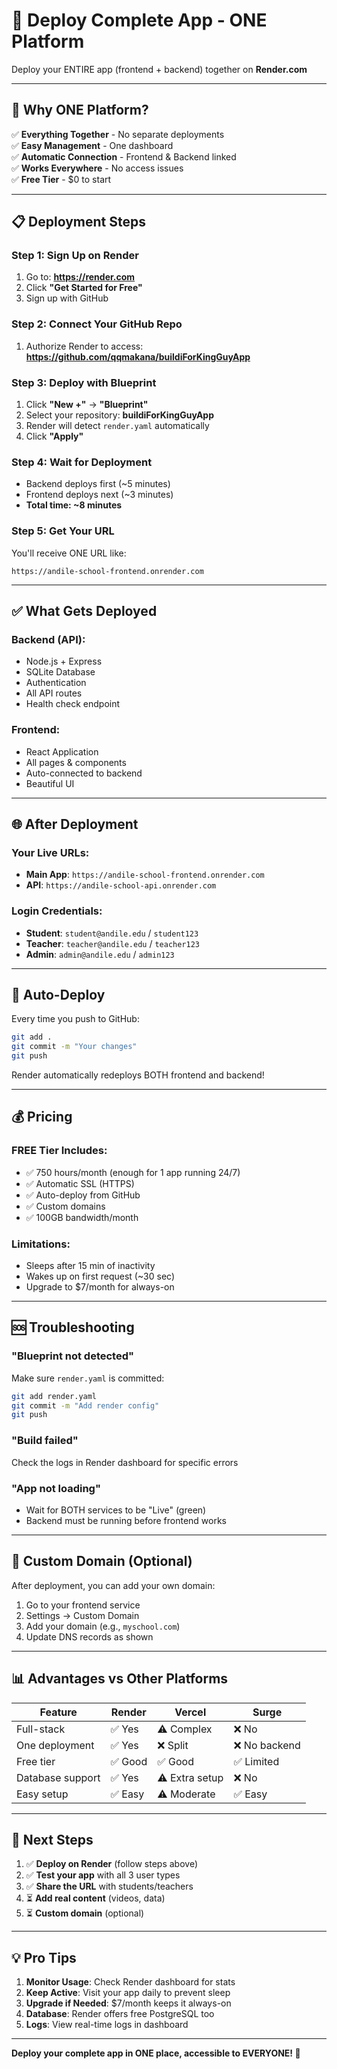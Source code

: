 # 🚀 Deploy Complete App - ONE Platform

Deploy your ENTIRE app (frontend + backend) together on **Render.com**

---

## 🎯 Why ONE Platform?

✅ **Everything Together** - No separate deployments  
✅ **Easy Management** - One dashboard  
✅ **Automatic Connection** - Frontend & Backend linked  
✅ **Works Everywhere** - No access issues  
✅ **Free Tier** - $0 to start  

---

## 📋 Deployment Steps

### Step 1: Sign Up on Render
1. Go to: **https://render.com**
2. Click **"Get Started for Free"**
3. Sign up with GitHub

### Step 2: Connect Your GitHub Repo
1. Authorize Render to access: **https://github.com/qqmakana/buildiForKingGuyApp**

### Step 3: Deploy with Blueprint
1. Click **"New +"** → **"Blueprint"**
2. Select your repository: **buildiForKingGuyApp**
3. Render will detect `render.yaml` automatically
4. Click **"Apply"**

### Step 4: Wait for Deployment
- Backend deploys first (~5 minutes)
- Frontend deploys next (~3 minutes)
- **Total time: ~8 minutes**

### Step 5: Get Your URL
You'll receive ONE URL like:
```
https://andile-school-frontend.onrender.com
```

---

## ✅ What Gets Deployed

### Backend (API):
- Node.js + Express
- SQLite Database
- Authentication
- All API routes
- Health check endpoint

### Frontend:
- React Application
- All pages & components
- Auto-connected to backend
- Beautiful UI

---

## 🌐 After Deployment

### Your Live URLs:
- **Main App**: `https://andile-school-frontend.onrender.com`
- **API**: `https://andile-school-api.onrender.com`

### Login Credentials:
- **Student**: `student@andile.edu` / `student123`
- **Teacher**: `teacher@andile.edu` / `teacher123`
- **Admin**: `admin@andile.edu` / `admin123`

---

## 🔄 Auto-Deploy

Every time you push to GitHub:
```bash
git add .
git commit -m "Your changes"
git push
```

Render automatically redeploys BOTH frontend and backend!

---

## 💰 Pricing

### FREE Tier Includes:
- ✅ 750 hours/month (enough for 1 app running 24/7)
- ✅ Automatic SSL (HTTPS)
- ✅ Auto-deploy from GitHub
- ✅ Custom domains
- ✅ 100GB bandwidth/month

### Limitations:
- Sleeps after 15 min of inactivity
- Wakes up on first request (~30 sec)
- Upgrade to $7/month for always-on

---

## 🆘 Troubleshooting

### "Blueprint not detected"
Make sure `render.yaml` is committed:
```bash
git add render.yaml
git commit -m "Add render config"
git push
```

### "Build failed"
Check the logs in Render dashboard for specific errors

### "App not loading"
- Wait for BOTH services to be "Live" (green)
- Backend must be running before frontend works

---

## 🎨 Custom Domain (Optional)

After deployment, you can add your own domain:
1. Go to your frontend service
2. Settings → Custom Domain
3. Add your domain (e.g., `myschool.com`)
4. Update DNS records as shown

---

## 📊 Advantages vs Other Platforms

| Feature | Render | Vercel | Surge |
|---------|--------|--------|-------|
| Full-stack | ✅ Yes | ⚠️ Complex | ❌ No |
| One deployment | ✅ Yes | ❌ Split | ❌ No backend |
| Free tier | ✅ Good | ✅ Good | ✅ Limited |
| Database support | ✅ Yes | ⚠️ Extra setup | ❌ No |
| Easy setup | ✅ Easy | ⚠️ Moderate | ✅ Easy |

---

## 🎉 Next Steps

1. ✅ **Deploy on Render** (follow steps above)
2. ✅ **Test your app** with all 3 user types
3. ✅ **Share the URL** with students/teachers
4. ⏳ **Add real content** (videos, data)
5. ⏳ **Custom domain** (optional)

---

## 💡 Pro Tips

1. **Monitor Usage**: Check Render dashboard for stats
2. **Keep Active**: Visit your app daily to prevent sleep
3. **Upgrade if Needed**: $7/month keeps it always-on
4. **Database**: Render offers free PostgreSQL too
5. **Logs**: View real-time logs in dashboard

---

**Deploy your complete app in ONE place, accessible to EVERYONE! 🚀**

